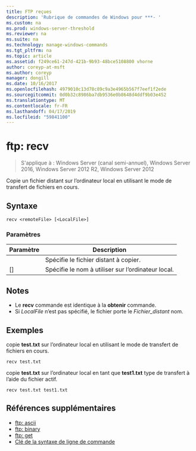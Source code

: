 ```yaml
---
title: FTP reçues
description: 'Rubrique de commandes de Windows pour ***- '
ms.custom: na
ms.prod: windows-server-threshold
ms.reviewer: na
ms.suite: na
ms.technology: manage-windows-commands
ms.tgt_pltfrm: na
ms.topic: article
ms.assetid: f249ce61-247d-421b-9b93-48bce5108800 vhorne
author: coreyp-at-msft
ms.author: coreyp
manager: dongill
ms.date: 10/16/2017
ms.openlocfilehash: 4979010c13d78c89c9a3e4965b567f7eef1f2ede
ms.sourcegitcommit: 0d0b32c8986ba7db9536e0b8648d4ddf9b03e452
ms.translationtype: MT
ms.contentlocale: fr-FR
ms.lasthandoff: 04/17/2019
ms.locfileid: "59841100"
---
```

# <a name="ftp-recv"></a>ftp: recv

>S'applique à : Windows Server (canal semi-annuel), Windows Server 2016, Windows Server 2012 R2, Windows Server 2012

Copie un fichier distant sur l’ordinateur local en utilisant le mode de transfert de fichiers en cours.   
## <a name="syntax"></a>Syntaxe  
```  
recv <remoteFile> [<LocalFile>]  
```  
### <a name="parameters"></a>Paramètres  
|Paramètre|Description|  
|-------|--------|  
|<remoteFile>|Spécifie le fichier distant à copier.|  
|[<LocalFile>]|Spécifie le nom à utiliser sur l’ordinateur local.|  
## <a name="remarks"></a>Notes  
-   Le **recv** commande est identique à la **obtenir** commande.  
-   Si *LocalFile* n’est pas spécifié, le fichier porte le *Fichier_distant* nom.  
## <a name="BKMK_Examples"></a>Exemples  
copie **test.txt** sur l’ordinateur local en utilisant le mode de transfert de fichiers en cours.  
```  
recv test.txt  
```  
copie **test.txt** sur l’ordinateur local en tant que **test1.txt** type de transfert à l’aide du fichier actif.  
```  
recv test.txt test1.txt  
```  
## <a name="additional-references"></a>Références supplémentaires  
-   [ftp: ascii](ftp-ascii.md)  
-   [ftp: binary](ftp-binary.md)  
-   [ftp: get](ftp-get.md)  
-   [Clé de la syntaxe de ligne de commande](command-line-syntax-key.md)  

